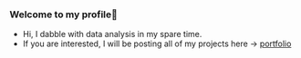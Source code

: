 ### Welcome to my profile👋
- Hi, I dabble with data analysis in my spare time. 
- If you are interested, I will be posting all of my projects here -> [portfolio](https://aama7.github.io/)
